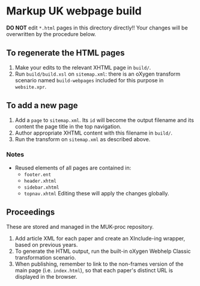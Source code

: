 # Markup UK webpage build

**DO NOT** edit `*.html` pages in this directory directly!! Your changes will be overwritten by the procedure below.


## To regenerate the HTML pages
1. Make your edits to the relevant XHTML page in `build/`.
1. Run `build/build.xsl` on `sitemap.xml`: there is an oXygen transform scenario named `build-webpages` included for this purpose in `website.xpr`.


## To add a new page
1. Add a `page` to `sitemap.xml`. Its `id` will become the output filename and its content the page title in the top navigation.
1. Author appropriate XHTML content with this filename in `build/`.
1. Run the transform on `sitemap.xml` as described above.


### Notes
- Reused elements of all pages are contained in:
	- `footer.ent`
	- `header.xhtml`
	- `sidebar.xhtml`
	- `topnav.xhtml`
Editing these will apply the changes globally.

## Proceedings
These are stored and managed in the MUK-proc repository.
1. Add article XML for each paper and create an XInclude-ing wrapper, based on previous years.
1. To generate the HTML output, run the built-in oXygen Webhelp Classic transformation scenario.
1. When publishing, remember to link to the non-frames version of the main page (i.e. `index.html`), so that each paper's distinct URL is displayed in the browser.
